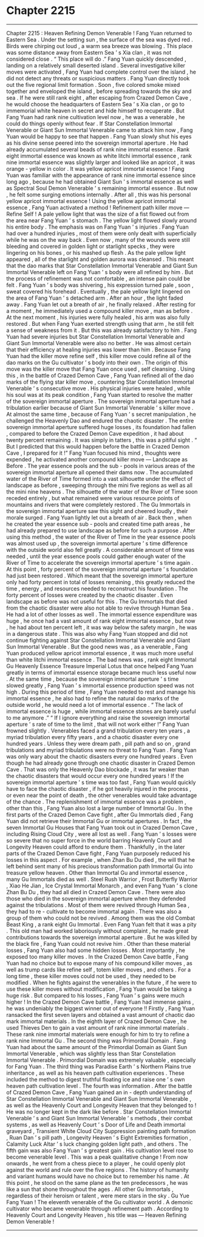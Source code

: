 
# Chapter 2215


---

Chapter 2215 : Heaven Refining Demon Venerable !
Fang Yuan returned to Eastern Sea .
Under the setting sun , the surface of the sea was dyed red . Birds were chirping out loud , a warm sea breeze was blowing .
This place was some distance away from Eastern Sea ’ s Xia clan , it was not considered close .
“ This place will do .” Fang Yuan quickly descended , landing on a relatively small deserted island .
Several investigative killer moves were activated , Fang Yuan had complete control over the island , he did not detect any threats or suspicious matters .
Fang Yuan directly took out the five regional limit formation .
Soon , five colored smoke mixed together and enveloped the island , before spreading towards the sky and sea .
If he were still rank eight , after escaping from Crazed Demon Cave , he would choose the headquarters of Eastern Sea ’ s Xia clan , or go to immemorial white heaven in secret and hide himself to recuperate .
But Fang Yuan had rank nine cultivation level now , he was a venerable , he could do things openly without fear .
If Star Constellation Immortal Venerable or Giant Sun Immortal Venerable came to attack him now , Fang Yuan would be happy to see that happen .
Fang Yuan slowly shut his eyes as his divine sense peered into the sovereign immortal aperture .
He had already accumulated several beads of rank nine immortal essence .
Rank eight immortal essence was known as white litchi immortal essence , rank nine immortal essence was slightly larger and looked like an apricot , it was orange - yellow in color .
It was yellow apricot immortal essence !
Fang Yuan was familiar with the appearance of rank nine immortal essence since long ago , because he had obtained Giant Sun ’ s immortal essence as well as Spectral Soul Demon Venerable ’ s remaining immortal essence .
But now , he felt some surging emotions internally .
After all , this was his personal yellow apricot immortal essence !
Using the yellow apricot immortal essence , Fang Yuan activated a method !
Refinement path killer move — Refine Self !
A pale yellow light that was the size of a fist flowed out from the area near Fang Yuan ’ s stomach . The yellow light flowed slowly around his entire body .
The emphasis was on Fang Yuan ’ s injuries .
Fang Yuan had over a hundred injuries , most of them were only dealt with superficially while he was on the way back .
Even now , many of the wounds were still bleeding and covered in golden light or starlight specks , they were lingering on his bones , or his mashed up flesh .
As the pale yellow light appeared , all of the starlight and golden aurora was cleansed . This meant that the dao marks that Star Constellation Immortal Venerable and Giant Sun Immortal Venerable left on Fang Yuan ’ s body were all refined by him .
But the process of refinement was not comfortable , an intense pain could be felt .
Fang Yuan ’ s body was shivering , his expression turned pale , soon , sweat covered his forehead .
Eventually , the pale yellow light lingered on the area of Fang Yuan ’ s detached arm . After an hour , the light faded away .
Fang Yuan let out a breath of air , he finally relaxed .
After resting for a moment , he immediately used a compound killer move , man as before .
At the next moment , his injuries were fully healed , his arm was also fully restored .
But when Fang Yuan exerted strength using that arm , he still felt a sense of weakness from it .
But this was already satisfactory to him .
Fang Yuan had severe injuries but Star Constellation Immortal Venerable and Giant Sun Immortal Venerable were also no better .
He was almost certain that their efficiency at healing injuries was lower than him .
Because Fang Yuan had the killer move refine self , this killer move could refine all of the dao marks on the Gu cultivator ’ s body into their own . The origin of this move was the killer move that Fang Yuan once used , self cleansing .
Using this , in the battle of Crazed Demon Cave , Fang Yuan refined all of the dao marks of the flying star killer move , countering Star Constellation Immortal Venerable ’ s consecutive move .
His physical injuries were healed , while his soul was at its peak condition , Fang Yuan started to resolve the matter of the sovereign immortal aperture .
The sovereign immortal aperture had a tribulation earlier because of Giant Sun Immortal Venerable ’ s killer move . At almost the same time , because of Fang Yuan ’ s secret manipulation , he challenged the Heavenly Dao and endured the chaotic disaster .
The entire sovereign immortal aperture suffered huge losses , its foundation had fallen , compared to before the Crazed Demon Cave expedition , it had about twenty percent remaining .
It was simply in tatters , this was a pitiful sight .
“ But I predicted that this would happen before the battle in Crazed Demon Cave , I prepared for it !”
Fang Yuan focused his mind , thoughts were expended , he activated another compound killer move — Landscape as Before .
The year essence pools and the sub - pools in various areas of the sovereign immortal aperture all opened their dams now .
The accumulated water of the River of Time formed into a vast silhouette under the effect of landscape as before , sweeping through the mini five regions as well as all the mini nine heavens .
The silhouette of the water of the River of Time soon receded entirely , but what remained were various resource points of mountains and rivers that were completely restored .
The Gu Immortals in the sovereign immortal aperture saw this sight and cheered loudly , their morale surged .
Fang Yuan lightly let out a breath of air .
Back then , when he created the year essence sub - pools and created time path areas , he had already prepared to use landscape as before for such a purpose .
After using this method , the water of the River of Time in the year essence pools was almost used up , the sovereign immortal aperture ’ s time difference with the outside world also fell greatly .
A considerable amount of time was needed , until the year essence pools could gather enough water of the River of Time to accelerate the sovereign immortal aperture ’ s time again .
At this point , forty percent of the sovereign immortal aperture ’ s foundation had just been restored .
Which meant that the sovereign immortal aperture only had forty percent in total of losses remaining , this greatly reduced the time , energy , and resources needed to reconstruct his foundation .
The forty percent of losses were created by the chaotic disaster .
Even landscape as before was not useful for this . The Gu Immortals that died from the chaotic disaster were also not able to revive through Human Sea .
He had a lot of other losses as well .
The immortal essence expenditure was huge , he once had a vast amount of rank eight immortal essence , but now , he had about ten percent left , it was way below the safety margin , he was in a dangerous state .
This was also why Fang Yuan stopped and did not continue fighting against Star Constellation Immortal Venerable and Giant Sun Immortal Venerable .
But the good news was , as a venerable , Fang Yuan produced yellow apricot immortal essence , it was much more useful than white litchi immortal essence .
The bad news was , rank eight Immortal Gu Heavenly Essence Treasure Imperial Lotus that once helped Fang Yuan greatly in terms of immortal essence storage became much less useful now .
At the same time , because the sovereign immortal aperture ’ s time slowed greatly , Fang Yuan ’ s immortal essence production speed was not high .
During this period of time , Fang Yuan needed to rest and manage his immortal essence , he also had to refine the natural dao marks of the outside world , he would need a lot of immortal essence .
“ The lack of immortal essence is huge , while immortal essence stones are barely useful to me anymore .”
“ If I ignore everything and raise the sovereign immortal aperture ’ s rate of time to the limit , that will not work either !” Fang Yuan frowned slightly .
Venerables faced a grand tribulation every ten years , a myriad tribulation every fifty years , and a chaotic disaster every one hundred years .
Unless they were dream path , pill path and so on , grand tribulations and myriad tribulations were no threat to Fang Yuan . Fang Yuan was only wary about the chaotic disasters every one hundred years .
Even though he had already gone through one chaotic disaster in Crazed Demon Cave .
That was only the Heavenly Dao blockade , it was far weaker than the chaotic disasters that would occur every one hundred years !
If the sovereign immortal aperture ’ s time was too fast , Fang Yuan would quickly have to face the chaotic disaster , if he got heavily injured in the process , or even near the point of death , the other venerables would take advantage of the chance .
The replenishment of immortal essence was a problem , other than this , Fang Yuan also lost a large number of Immortal Gu .
In the first parts of the Crazed Demon Cave fight , after Gu Immortals died , Fang Yuan did not retrieve their Immortal Gu or immortal apertures .
In fact , the seven Immortal Gu Houses that Fang Yuan took out in Crazed Demon Cave , including Rising Cloud City , were all lost as well .
Fang Yuan ’ s losses were so severe that no super force in the world barring Heavenly Court and Longevity Heaven could afford to endure them .
Thankfully , in the later parts of the Crazed Demon Cave fight , Fang Yuan purposely reduced his losses in this aspect . For example , when Zhan Bu Du died , the will that he left behind sent many of his precious transformation path Immortal Gu into treasure yellow heaven .
Other than Immortal Gu and immortal essence , many Gu Immortals died as well .
Steel Rush Warrior , Frost Butterfly Warrior , Xiao He Jian , Ice Crystal Immortal Monarch , and even Fang Yuan ’ s clone Zhan Bu Du , they had all died in Crazed Demon Cave . There were also those who died in the sovereign immortal aperture when they defended against the tribulations .
Most of them were revived through Human Sea , they had to re - cultivate to become immortal again .
There was also a group of them who could not be revived . Among them was the old Combat Beast King , a rank eight Gu Immortal .
Even Fang Yuan felt that it was a pity .
This old man had worked laboriously without complaint , he made great contributions towards the sovereign immortal aperture . But he was killed by the black fire , Fang Yuan could not revive him .
Other than these material losses , Fang Yuan also had some hidden losses .
Most importantly , he exposed too many killer moves .
In the Crazed Demon Cave battle , Fang Yuan had no choice but to expose many of his compound killer moves , as well as trump cards like refine self , totem killer moves , and others .
For a long time , these killer moves could not be used , they needed to be modified .
When he fights against the venerables in the future , if he were to use these killer moves without modification , Fang Yuan would be taking a huge risk .
But compared to his losses , Fang Yuan ’ s gains were much higher !
In the Crazed Demon Cave battle , Fang Yuan had immense gains , he was undeniably the biggest winner out of everyone !!
Firstly , Fang Yuan ransacked the first seven layers and obtained a vast amount of chaotic dao mark immortal materials .
In the eighth layer of Crazed Demon Cave , he used Thieves Den to gain a vast amount of rank nine immortal materials . These rank nine immortal materials were enough for him to try to refine a rank nine Immortal Gu .
The second thing was Primordial Domain .
Fang Yuan had about the same amount of the Primordial Domain as Giant Sun Immortal Venerable , which was slightly less than Star Constellation Immortal Venerable .
Primordial Domain was extremely valuable , especially for Fang Yuan .
The third thing was Paradise Earth ’ s Northern Plains true inheritance , as well as his heaven path cultivation experiences . These included the method to digest truthful floating ice and raise one ’ s own heaven path cultivation level .
The fourth was information .
After the battle of Crazed Demon Cave , Fang Yuan gained an in - depth understanding of Star Constellation Immortal Venerable and Giant Sun Immortal Venerable , as well as the Heavenly Court and Longevity Heaven that they belonged to !
He was no longer kept in the dark like before .
Star Constellation Immortal Venerable ’ s and Giant Sun Immortal Venerable ’ s methods , their combat systems , as well as Heavenly Court ’ s Door of Life and Death immortal graveyard , Transient White Cloud City Suppression painting path formation , Ruan Dan ’ s pill path , Longevity Heaven ’ s Eight Extremities formation , Calamity Luck Altar ’ s luck changing golden light path , and others .
The fifth gain was also Fang Yuan ’ s greatest gain .
His cultivation level rose to become venerable level .
This was a peak qualitative change !
From now onwards , he went from a chess piece to a player , he could openly plot against the world and rule over the five regions .
The history of humanity and variant humans would have no choice but to remember his name .
At this point , he stood on the same plane as the ten predecessors , he was like a sun that shone throughout the ages . All other Gu Immortals , regardless of their heroism or talent , were mere stars in the sky .
Gu Yue Fang Yuan !
The eleventh venerable of the Gu cultivator world .
A demonic cultivator who became venerable through refinement path .
According to Heavenly Court and Longevity Heaven , his title was —
Heaven Refining Demon Venerable !

---

